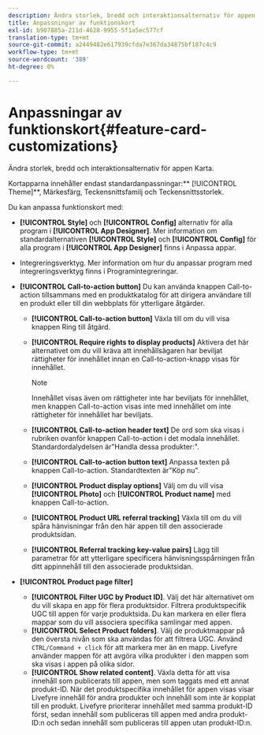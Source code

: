 ```yaml
---
description: Ändra storlek, bredd och interaktionsalternativ för appen Karta.
title: Anpassningar av funktionskort
exl-id: b907885a-211d-4628-9955-5f1a5ec577cf
translation-type: tm+mt
source-git-commit: a2449482e617939cfda7e367da34875bf187c4c9
workflow-type: tm+mt
source-wordcount: '389'
ht-degree: 0%

---
```


# Anpassningar av funktionskort{#feature-card-customizations}

Ändra storlek, bredd och interaktionsalternativ för appen Karta.

<!-- 
r_feature_card_customization.dita
 -->

Kortapparna innehåller endast standardanpassningar:** [!UICONTROL Theme]**, Märkesfärg, Teckensnittsfamilj och Teckensnittsstorlek.

Du kan anpassa funktionskort med:

* **[!UICONTROL Style]** och  **[!UICONTROL Config]** alternativ för alla program i  **[!UICONTROL App Designer]**. Mer information om standardalternativen **[!UICONTROL Style]** och **[!UICONTROL Config]** för alla program i **[!UICONTROL App Designer]** finns i Anpassa appar.

* Integreringsverktyg. Mer information om hur du anpassar program med integreringsverktyg finns i Programintegreringar.
* **[!UICONTROL Call-to-action button]** Du kan använda knappen Call-to-action tillsammans med en produktkatalog för att dirigera användare till en produkt eller till din webbplats för ytterligare åtgärder.

   * **[!UICONTROL Call-to-action button]** Växla till om du vill visa knappen Ring till åtgärd.
   * **[!UICONTROL Require rights to display products]** Aktivera det här alternativet om du vill kräva att innehållsägaren har beviljat rättigheter för innehållet innan en Call-to-action-knapp visas för innehållet.

      >[!NOTE]
      >
      >Innehållet visas även om rättigheter inte har beviljats för innehållet, men knappen Call-to-action visas inte med innehållet om inte rättigheter för innehållet har beviljats.

   * **[!UICONTROL Call-to-action header text]** De ord som ska visas i rubriken ovanför knappen Call-to-action i det modala innehållet. Standardordalydelsen är&quot;Handla dessa produkter:&quot;.
   * **[!UICONTROL Call-to-action button text]** Anpassa texten på knappen Call-to-action. Standardtexten är&quot;Köp nu&quot;.
   * **[!UICONTROL Product display options]** Välj om du vill visa  **[!UICONTROL Photo]** och  **[!UICONTROL Product name]** med knappen Call-to-action.
   * **[!UICONTROL Product URL referral tracking]** Växla till om du vill spåra hänvisningar från den här appen till den associerade produktsidan.
   * **[!UICONTROL Referral tracking key-value pairs]** Lägg till parametrar för att ytterligare specificera hänvisningsspårningen från ditt appinnehåll till den associerade produktsidan.

* **[!UICONTROL Product page filter]**

   * **[!UICONTROL Filter UGC by Product ID]**. Välj det här alternativet om du vill skapa en app för flera produktsidor. Filtrera produktspecifik UGC till appen för varje produktsida. Du kan markera en eller flera mappar som du vill associera specifika samlingar med appen.
   * **[!UICONTROL Select Product folders]**. Välj de produktmappar på den översta nivån som ska användas för att filtrera UGC. Använd `CTRL/Command + click` för att markera mer än en mapp. Livefyre använder mappen för att avgöra vilka produkter i den mappen som ska visas i appen på olika sidor.
   * **[!UICONTROL Show related content]**. Växla detta för att visa innehåll som publicerats till appen, men som taggats med ett annat produkt-ID. När det produktspecifika innehållet för appen visas visar Livefyre innehåll för andra produkter och innehåll som inte är kopplat till en produkt. Livefyre prioriterar innehållet med samma produkt-ID först, sedan innehåll som publiceras till appen med andra produkt-ID:n och sedan innehåll som publiceras till appen utan produkt-ID:n.
